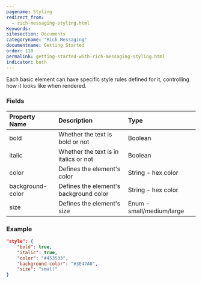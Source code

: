 ```yaml
---
pagename: Styling
redirect_from:
  - rich-messaging-styling.html
Keywords:
sitesection: Documents
categoryname: "Rich Messaging"
documentname: Getting Started
order: 110
permalink: getting-started-with-rich-messaging-styling.html
indicator: both
---
```


Each basic element can have specific style rules defined for it, controlling how it looks like when rendered.

### Fields

| Property Name | Description | Type |
| :--- | :--- | :--- |
| bold | Whether the text is bold or not | Boolean |
| italic | Whether the text is in italics or not | Boolean |
| color | Defines the element's color | String - hex color |
| background-color | Defines the element's background color | String - hex color |
| size | Defines the element's size | Enum - small/medium/large |

### Example

```json
"style": {
	"bold": true,
	"italic": true,
	"color": "#453533",
	"background-color": "#3E47A0",
	"size": "small"
}
```

